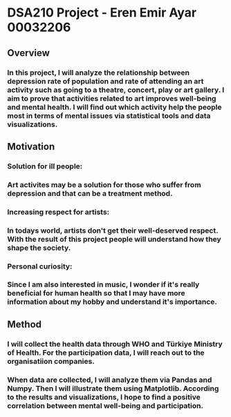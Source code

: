 # DSA210 Project - Eren Emir Ayar 00032206

## Overview

### In this project, I will analyze the relationship between depression rate of population and rate of attending an art activity such as going to a theatre, concert, play or art gallery. I aim to prove that activities related to art improves well-being and mental health. I will find out which activity help the people most in terms of mental issues via statistical tools and data visualizations.

## Motivation

### **Solution for ill people:** 
### Art activites may be a solution for those who suffer from depression and that can be a treatment method.
### **Increasing respect for artists:** 
### In todays world, artists don't get their well-deserved respect. With the result of this project people will understand how they shape the society.
### **Personal curiosity:** 
### Since I am also interested in music, I wonder if it's really beneficial for human health so that I may have more information about my hobby and understand it's importance.

## Method

### I will collect the health data through WHO and Türkiye Ministry of Health. For the participation data, I will reach out to the organisatiion companies.

### When data are collected, I will analyze them via Pandas and Numpy. Then I will illustrate them using Matplotlib. According to the results and visualizations, I hope to find a positive correlation between mental well-being and participation.
